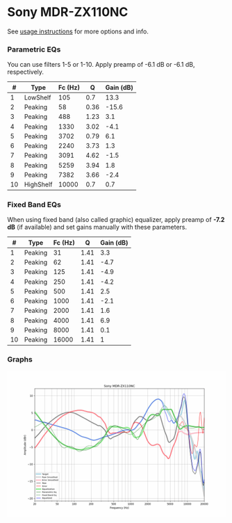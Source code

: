 # Sony MDR-ZX110NC
See [usage instructions](https://github.com/jaakkopasanen/AutoEq#usage) for more options and info.

### Parametric EQs
You can use filters 1-5 or 1-10. Apply preamp of -6.1 dB or -6.1 dB, respectively.

|   # | Type      |   Fc (Hz) |    Q |   Gain (dB) |
|-----|-----------|-----------|------|-------------|
|   1 | LowShelf  |       105 | 0.7  |        13.3 |
|   2 | Peaking   |        58 | 0.36 |       -15.6 |
|   3 | Peaking   |       488 | 1.23 |         3.1 |
|   4 | Peaking   |      1330 | 3.02 |        -4.1 |
|   5 | Peaking   |      3702 | 0.79 |         6.1 |
|   6 | Peaking   |      2240 | 3.73 |         1.3 |
|   7 | Peaking   |      3091 | 4.62 |        -1.5 |
|   8 | Peaking   |      5259 | 3.94 |         1.8 |
|   9 | Peaking   |      7382 | 3.66 |        -2.4 |
|  10 | HighShelf |     10000 | 0.7  |         0.7 |

### Fixed Band EQs
When using fixed band (also called graphic) equalizer, apply preamp of **-7.2 dB** (if available) and set gains manually with these parameters.

|   # | Type    |   Fc (Hz) |    Q |   Gain (dB) |
|-----|---------|-----------|------|-------------|
|   1 | Peaking |        31 | 1.41 |         3.3 |
|   2 | Peaking |        62 | 1.41 |        -4.7 |
|   3 | Peaking |       125 | 1.41 |        -4.9 |
|   4 | Peaking |       250 | 1.41 |        -4.2 |
|   5 | Peaking |       500 | 1.41 |         2.5 |
|   6 | Peaking |      1000 | 1.41 |        -2.1 |
|   7 | Peaking |      2000 | 1.41 |         1.6 |
|   8 | Peaking |      4000 | 1.41 |         6.9 |
|   9 | Peaking |      8000 | 1.41 |         0.1 |
|  10 | Peaking |     16000 | 1.41 |         1   |

### Graphs
![](./Sony%20MDR-ZX110NC.png)
